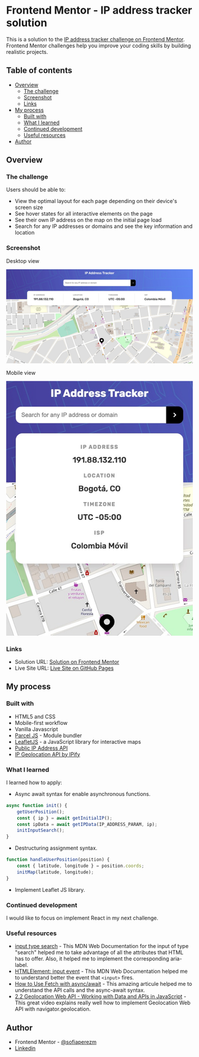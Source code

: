 # Frontend Mentor - IP address tracker solution

This is a solution to the [IP address tracker challenge on Frontend Mentor](https://www.frontendmentor.io/challenges/ip-address-tracker-I8-0yYAH0). Frontend Mentor challenges help you improve your coding skills by building realistic projects. 

## Table of contents

- [Overview](#overview)
  - [The challenge](#the-challenge)
  - [Screenshot](#screenshot)
  - [Links](#links)
- [My process](#my-process)
  - [Built with](#built-with)
  - [What I learned](#what-i-learned)
  - [Continued development](#continued-development)
  - [Useful resources](#useful-resources)
- [Author](#author)

## Overview

### The challenge

Users should be able to:

- View the optimal layout for each page depending on their device's screen size
- See hover states for all interactive elements on the page
- See their own IP address on the map on the initial page load
- Search for any IP addresses or domains and see the key information and location

### Screenshot

Desktop view

![Desktop view](images/desktop-screenshot.jpeg)

Mobile view

![Mobile view](images/mobile-screenshot.jpeg)

### Links

- Solution URL: [Solution on Frontend Mentor](https://your-solution-url.com)
- Live Site URL: [Live Site on GitHub Pages](https://sofiaperezm.github.io/ip-address-tracker-master/)

## My process

### Built with

- HTML5 and CSS
- Mobile-first workflow
- Vanilla Javascript
- [Parcel JS](https://parceljs.org/) - Module bundler
- [LeafletJS](https://leafletjs.com/) - a JavaScript library
for interactive maps
- [Public IP Address API](https://www.ipify.org/)
- [IP Geolocation API by IPify](https://geo.ipify.org/)

### What I learned

I learned how to apply: 

- Async await syntax for enable asynchronous functions.
```js
async function init() {
    getUserPosition();
    const { ip } = await getInitialIP();
    const ipData = await getIPData(IP_ADDRESS_PARAM, ip);
    initInputSearch();
}
```

- Destructuring assignment syntax.
```js
function handleUserPosition(position) {
    const { latitude, longitude } = position.coords;
    initMap(latitude, longitude);
}
```

- Implement Leaflet JS library.


### Continued development

I would like to focus on implement React in my next challenge.  

### Useful resources

- [input type search](https://developer.mozilla.org/en-US/docs/Web/HTML/Element/input/search) - This MDN Web Documentation for the input of type "search" helped me to take advantage of all the attributes that HTML has to offer. Also, it helped me to implement the corresponding aria-label.
- [HTMLElement: input event](https://developer.mozilla.org/en-US/docs/Web/API/HTMLElement/input_event) - This MDN Web Documentation helped me to understand better the event that `<input>` fires.
- [How to Use Fetch with async/await](https://dmitripavlutin.com/javascript-fetch-async-await/) - This amazing articule helped me to understand the API calls and the async-await syntax.
- [2.2 Geolocation Web API - Working with Data and APIs in JavaScript](https://www.youtube.com/watch?v=3ls013DBcww&ab_channel=TheCodingTrain) - This great video explains really well how to implement Geolocation Web API with navigator.geolocation. 

## Author

- Frontend Mentor - [@sofiaperezm](https://www.frontendmentor.io/profile/sofiaperezm)
- [Linkedin](https://www.linkedin.com/in/sofiaperezmantilla/)
